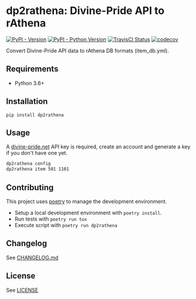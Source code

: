 # dp2rathena: Divine-Pride API to rAthena

[![PyPI - Version](https://img.shields.io/pypi/v/dp2rathena)](https://pypi.org/project/dp2rathena/)
[![PyPI - Python Version](https://img.shields.io/pypi/pyversions/dp2rathena)](https://pypi.org/project/dp2rathena/)
[![TravisCI Status](https://img.shields.io/travis/com/Latiosu/dp2rathena)](https://travis-ci.com/github/Latiosu/dp2rathena)
[![codecov](https://codecov.io/gh/Latiosu/dp2rathena/branch/master/graph/badge.svg?token=B7G9O57UR8)](https://codecov.io/gh/Latiosu/dp2rathena)

Convert Divine-Pride API data to rAthena DB formats (item_db.yml).

## Requirements

* Python 3.6+

## Installation

```
pip install dp2rathena
```

## Usage

A [divine-pride.net](https://www.divine-pride.net/) API key is required, create an account and generate a key if you don't have one yet.

```bash
dp2rathena config
dp2rathena item 501 1101
```

## Contributing

This project uses [poetry](https://python-poetry.org/) to manage the development environment.

* Setup a local development environment with `poetry install`.
* Run tests with `poetry run tox`
* Execute script with `poetry run dp2rathena`

## Changelog

See [CHANGELOG.md](https://github.com/Latiosu/dp2rathena/blob/master/CHANGELOG.md)

## License

See [LICENSE](https://github.com/Latiosu/dp2rathena/blob/master/LICENSE)
